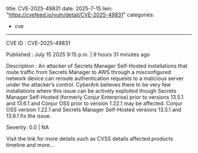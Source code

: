  
title: CVE-2025-49831
date: 2025-7-15
lien: "https://cvefeed.io/vuln/detail/CVE-2025-49831"
categories:
  - cve
---

CVE ID : CVE-2025-49831

Published :  July 15
2025
9:15 p.m. | 9 hours
31 minutes ago

Description : An attacker of Secrets Manager
Self-Hosted installations that route traffic from Secrets Manager to AWS through a misconfigured network device can reroute authentication requests to a malicious server under the attacker’s control. CyberArk believes there to be very few installations where this issue can be actively exploited
though Secrets Manager
Self-Hosted (formerly Conjur Enterprise) prior to versions 13.5.1 and 13.6.1 and Conjur OSS prior to version 1.22.1 may be affected. Conjur OSS version 1.22.1 and Secrets Manager
Self-Hosted versions 13.5.1 and 13.6.1 fix the issue.

Severity: 0.0 | NA

Visit the link for more details
such as CVSS details
affected products
timeline
and more...
